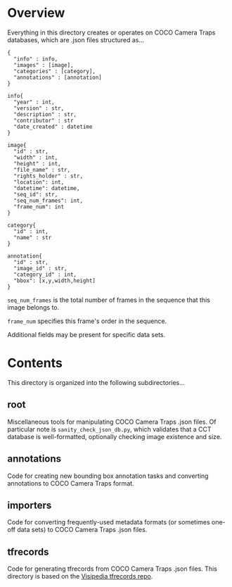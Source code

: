 # Overview

Everything in this directory creates or operates on COCO Camera Traps databases, which are .json files structured as...

```
{
  "info" : info,
  "images" : [image],
  "categories" : [category],
  "annotations" : [annotation]
}

info{
  "year" : int,
  "version" : str,
  "description" : str,
  "contributor" : str
  "date_created" : datetime
}

image{
  "id" : str,
  "width" : int,
  "height" : int,
  "file_name" : str,
  "rights_holder" : str,
  "location": int,
  "datetime": datetime,
  "seq_id": str,
  "seq_num_frames": int,
  "frame_num": int
}

category{
  "id" : int,
  "name" : str
}

annotation{
  "id" : str,
  "image_id" : str,
  "category_id" : int,
  "bbox": [x,y,width,height]
}
```

`seq_num_frames` is the total number of frames in the sequence that this image belongs to.

`frame_num` specifies this frame's order in the sequence.

Additional fields may be present for specific data sets.


# Contents

This directory is organized into the following subdirectories...

## root

Miscellaneous tools for manipulating COCO Camera Traps .json files.  Of particular note is `sanity_check_json_db.py`, which validates that a CCT database is well-formatted, optionally checking image existence and size.


## annotations

Code for creating new bounding box annotation tasks and converting annotations to COCO Camera Traps format.


## importers

Code for converting frequently-used metadata formats (or sometimes one-off data sets) to COCO Camera Traps .json files.


## tfrecords

Code for generating tfrecords from COCO Camera Traps .json files.  This directory is based on the [Visipedia tfrecords repo](https://github.com/visipedia/tfrecords).
